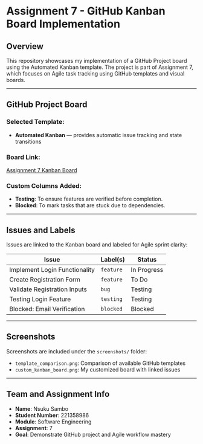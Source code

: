 # Assignment 7 - GitHub Kanban Board Implementation

## Overview

This repository showcases my implementation of a GitHub Project board using the Automated Kanban template. The project is part of Assignment 7, which focuses on Agile task tracking using GitHub templates and visual boards.

---

## GitHub Project Board

### Selected Template:
- **Automated Kanban** — provides automatic issue tracking and state transitions

### Board Link:
[Assignment 7 Kanban Board](https://github.com/NsukM/sambo-nsuku-Assignment7/projects)

### Custom Columns Added:
- **Testing**: To ensure features are verified before completion.
- **Blocked**: To mark tasks that are stuck due to dependencies.

---

## Issues and Labels

Issues are linked to the Kanban board and labeled for Agile sprint clarity:

| Issue                             | Label(s)      | Status     |
|----------------------------------|---------------|------------|
| Implement Login Functionality    | `feature`     | In Progress |
| Create Registration Form         | `feature`     | To Do       |
| Validate Registration Inputs     | `bug`         | Testing     |
| Testing Login Feature            | `testing`     | Testing     |
| Blocked: Email Verification      | `blocked`     | Blocked     |

---

## Screenshots

Screenshots are included under the `screenshots/` folder:

- `template_comparison.png`: Comparison of available GitHub templates
- `custom_kanban_board.png`: My customized board with linked issues

---

## Team and Assignment Info

- **Name**: Nsuku Sambo  
- **Student Number**: 221358986  
- **Module**: Software Engineering 
- **Assignment**: 7  
- **Goal**: Demonstrate GitHub project and Agile workflow mastery
